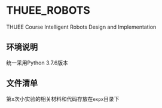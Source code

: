 # THUEE_ROBOTS

THUEE Course Intelligent Robots Design and Implementation

## 环境说明

统一采用Python 3.7.6版本

## 文件清单

第x次小实验的相关材料和代码存放在`expx`目录下
